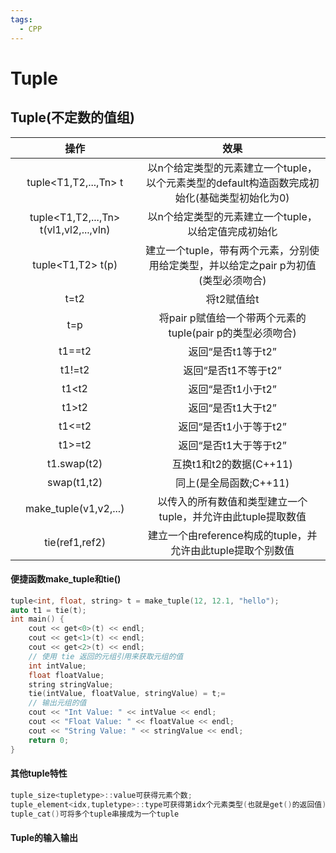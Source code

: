 ```yaml
---
tags:
  - CPP
---
```

# Tuple

## Tuple(不定数的值组)

|                  操作                  |                             效果                             |
| :------------------------------------: | :----------------------------------------------------------: |
|         tuple<T1,T2,...,Tn> t          | 以n个给定类型的元素建立一个tuple，以个元素类型的default构造函数完成初始化(基础类型初始化为0) |
| tuple<T1,T2,...,Tn> t(vl1,vl2,...,vln) |     以n个给定类型的元素建立一个tuple，以给定值完成初始化     |
|           tuple<T1,T2> t(p)            | 建立一个tuple，带有两个元素，分别使用给定类型，并以给定之pair p为初值(类型必须吻合) |
|                  t=t2                  |                         将t2赋值给t                          |
|                  t=p                   |  将pair p赋值给一个带两个元素的tuple(pair p的类型必须吻合)   |
|                 t1==t2                 |                      返回“是否t1等于t2”                      |
|                 t1!=t2                 |                     返回“是否t1不等于t2”                     |
|                 t1<t2                  |                      返回“是否t1小于t2”                      |
|                 t1>t2                  |                      返回“是否t1大于t2”                      |
|                 t1<=t2                 |                    返回“是否t1小于等于t2”                    |
|                 t1>=t2                 |                    返回“是否t1大于等于t2”                    |
|              t1.swap(t2)               |                   互换t1和t2的数据(C++11)                    |
|              swap(t1,t2)               |                    同上(是全局函数;C++11)                    |
|         make_tuple(v1,v2,...)          | 以传入的所有数值和类型建立一个tuple，并允许由此tuple提取数值 |
|             tie(ref1,ref2)             | 建立一个由reference构成的tuple，并允许由此tuple提取个别数值  |

#### 便捷函数make_tuple和tie()

```c++
tuple<int, float, string> t = make_tuple(12, 12.1, "hello");
auto t1 = tie(t);
int main() {
    cout << get<0>(t) << endl;
    cout << get<1>(t) << endl;
    cout << get<2>(t) << endl;
    // 使用 tie 返回的元组引用来获取元组的值
    int intValue;
    float floatValue;
    string stringValue;
    tie(intValue, floatValue, stringValue) = t;=
    // 输出元组的值
    cout << "Int Value: " << intValue << endl;
    cout << "Float Value: " << floatValue << endl;
    cout << "String Value: " << stringValue << endl;
    return 0;
}
```

#### 其他tuple特性

```c++
tuple_size<tupletype>::value可获得元素个数;
tuple_element<idx,tupletype>::type可获得第idx个元素类型(也就是get()的返回值);
tuple_cat()可将多个tuple串接成为一个tuple
```

#### Tuple的输入输出

```c++

```
